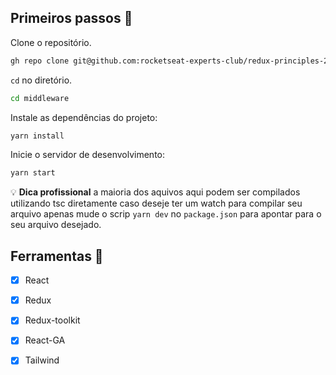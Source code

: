 ## Primeiros passos 🏁

Clone o repositório.

```sh
gh repo clone git@github.com:rocketseat-experts-club/redux-principles-2021-08-21 middleware
```

`cd` no diretório.

```sh
cd middleware
```

Instale as dependências do projeto:

```sh
yarn install
```

Inicie o servidor de desenvolvimento:

```sh
yarn start
```
💡 **Dica profissional** a maioria dos aquivos aqui podem ser compilados utilizando tsc diretamente
caso deseje ter um watch para compilar seu arquivo apenas mude o scrip `yarn dev` no `package.json`
para apontar para o seu arquivo desejado.

## Ferramentas 🧰
- [x] React
- [x] Redux
- [x] Redux-toolkit
- [x] React-GA
- [x] Tailwind

